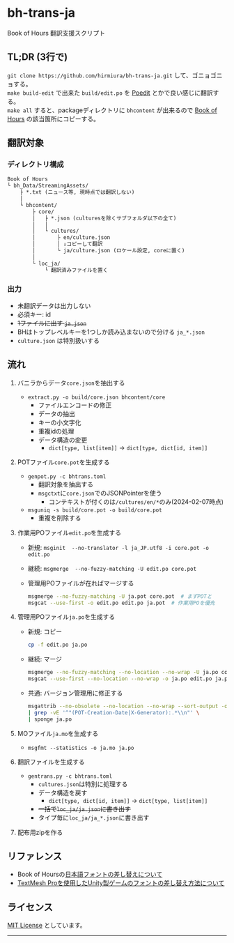 # bh-trans-ja

Book of Hours 翻訳支援スクリプト

## TL;DR (3行で)

`git clone https://github.com/hirmiura/bh-trans-ja.git` して、ゴニョゴニョする。  
`make build-edit` で出来た `build/edit.po` を [Poedit] とかで良い感じに翻訳する。  
`make all` すると、packageディレクトリに `bhcontent` が出来るので [Book of Hours] の該当箇所にコピーする。

## 翻訳対象

### ディレクトリ構成

```txt
Book of Hours
└ bh_Data/StreamingAssets/
    ├ *.txt (ニュース等, 現時点では翻訳しない)
    │
    └ bhcontent/
        ├ core/
        │   ├ *.json (culturesを除くサブフォルダ以下の全て)
        │   │
        │   └ cultures/
        │       ├ en/culture.json
        │       │ ↓コピーして翻訳
        │       └ ja/culture.json (ロケール設定, coreに置く)
        │
        └ loc_ja/
            └ 翻訳済みファイルを置く
```

### 出力

* 未翻訳データは出力しない
* 必須キー: id
* ~~1ファイルに出す `ja.json`~~
* BHはトップレベルキーを1つしか読み込まないので分ける `ja_*.json`
* `culture.json` は特別扱いする

## 流れ

1. バニラからデータ`core.json`を抽出する
   * `extract.py -o build/core.json bhcontent/core`
     * ファイルエンコードの修正
     * データの抽出
     * キーの小文字化
     * 重複idの処理
     * データ構造の変更
       * `dict[type, list[item]]` -> `dict[type, dict[id, item]]`

2. POTファイル`core.pot`を生成する
   * `genpot.py -c bhtrans.toml`
     * 翻訳対象を抽出する
     * `msgctxt`に`core.json`でのJSONPointerを使う
       * コンテキストが付くのは`/cultures/en/*`のみ(2024-02-07時点)
   * `msguniq -s build/core.pot -o build/core.pot`
     * 重複を削除する

3. 作業用POファイル`edit.po`を生成する
   * 新規: `msginit  --no-translator -l ja_JP.utf8 -i core.pot -o edit.po`
   * 継続: `msgmerge  --no-fuzzy-matching -U edit.po core.pot`
   * 管理用POファイルが在ればマージする

     ```sh
     msgmerge --no-fuzzy-matching -U ja.pot core.pot  # まずPOTと
     msgcat --use-first -o edit.po edit.po ja.pot  # 作業用POを優先
     ```

4. 管理用POファイル`ja.po`を生成する
   * 新規: コピー

     ```sh
     cp -f edit.po ja.po
     ```

   * 継続: マージ

     ```sh
     msgmerge --no-fuzzy-matching --no-location --no-wrap -U ja.po core.pot
     msgcat --use-first --no-location --no-wrap -o ja.po edit.po ja.po
     ```

   * 共通: バージョン管理用に修正する

     ```sh
     msgattrib --no-obsolete --no-location --no-wrap --sort-output -o - ja.po \
     | grep -vE '^"(POT-Creation-Date|X-Generator):.*\\n"' \
     | sponge ja.po
     ```

5. MOファイル`ja.mo`を生成する
   * `msgfmt --statistics -o ja.mo ja.po`

6. 翻訳ファイルを生成する
   * `gentrans.py -c bhtrans.toml`
     * `cultures.json`は特別に処理する
     * データ構造を戻す
       * `dict[type, dict[id, item]]` -> `dict[type, list[item]]`
     * ~~一括で`loc_ja/ja.json`に書き出す~~
     * タイプ毎に`loc_ja/ja_*.json`に書き出す

7. 配布用zipを作る

## リファレンス

* Book of Hoursの[日本語フォントの差し替えについて](https://steamcommunity.com/sharedfiles/filedetails/?id=3154220049)
* [TextMesh Proを使用したUnity製ゲームのフォントの差し替え方法について](https://steamcommunity.com/sharedfiles/filedetails/?id=2869701209)

## ライセンス

[MIT License] としています。

---

[Book of Hours]: https://store.steampowered.com/app/1028310/BOOK_OF_HOURS/
[poedit]: https://poedit.net/
[MIT License]: https://opensource.org/license/mit/
